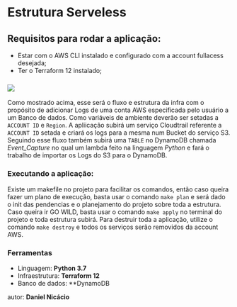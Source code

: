 # Estrutura Serveless
## Requisitos para rodar a aplicação:

- Estar com o AWS CLI instalado e configurado com a account fullacess desejada;
- Ter o Terraform 12 instalado;

### ![](https://i.ibb.co/Y8QSq8X/Captura-de-tela-de-2020-07-10-09-26-47.png)

Como mostrado acima, esse será o fluxo e estrutura da infra com o propósito de adicionar Logs de uma conta AWS especificada pelo usuário a um Banco de dados. Como variáveis de ambiente deverão ser setadas a ```ACCOUNT ID``` e ```Region```.
A apliicação subirá um serviço Cloudtrail referente a ```ACCOUNT ID``` setada e criará os logs para a mesma num Bucket do serviço S3. Seguindo esse fluxo também subirá uma ```TABLE``` no DynamoDB chamada *Event_Capture* no qual um lambda feito na linguagem *Python* e fará o trabalho de importar os Logs do S3 para o DynamoDB.

### Executando a aplicação:
Existe um makefile no projeto para facilitar os comandos, então caso queira fazer um plano de execução, basta usar o comando ```make plan``` e será dado o init das pendencias e o planejamento do projeto sobre toda a estrutura. Caso queira ir GO WILD, basta usar o comando ```make apply``` no terminal do projeto e toda estrutura subirá. Para destruir toda a aplicação, utilize o comando ```make destroy``` e todos os serviços serão removidos da account AWS.

### Ferramentas

 - Linguagem: **Python 3.7**
 - Infraestrutura: **Terraform 12**
 - Banco de dados: **DynamoDB

autor: **Daniel Nicácio**
